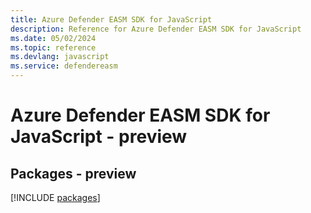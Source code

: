 ```yaml
---
title: Azure Defender EASM SDK for JavaScript
description: Reference for Azure Defender EASM SDK for JavaScript
ms.date: 05/02/2024
ms.topic: reference
ms.devlang: javascript
ms.service: defendereasm
---
```

# Azure Defender EASM SDK for JavaScript - preview
## Packages - preview
[!INCLUDE [packages](defender-easm-index.md)]